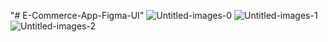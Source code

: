 "# E-Commerce-App-Figma-UI" 
![Untitled-images-0](https://github.com/Dulanjana911/E-Commerce-App-Figma-UI/assets/89074325/3e47cb0c-2f1a-4722-9ef3-2ef66597b329)
![Untitled-images-1](https://github.com/Dulanjana911/E-Commerce-App-Figma-UI/assets/89074325/b3d1673b-77cd-469f-8f2a-59d929c0dc3a)
![Untitled-images-2](https://github.com/Dulanjana911/E-Commerce-App-Figma-UI/assets/89074325/2c07d99b-9d5f-4300-ac5c-dce56dd2be00)
